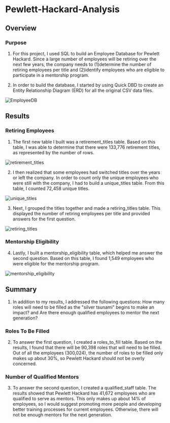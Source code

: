 # Pewlett-Hackard-Analysis

## Overview

### Purpose
1. For this project, I used SQL to build an Employee Database for Pewlett Hackard. Since a large number of employees will be retiring over the next few years, the company needs to (1)determine the number of retiring employees per title and (2)identify employees who are eligible to participate in a mentorship program. 

2. In order to build the database, I started by using Quick DBD to create an Entity Relationship Diagram (ERD) for all the original CSV data files.

![EmployeeDB](https://user-images.githubusercontent.com/111243284/195453155-45e63149-3e31-482d-b8c7-1037af472a23.png)

## Results

### Retiring Employees
1. The first new table I built was a retirement_titles table. Based on this table, I was able to determine that there were 133,776 retirement titles, as represented by the number of rows.

![retirement_titles](https://user-images.githubusercontent.com/111243284/195458753-334bb3e4-39fc-4244-bc25-9bca45b4604f.png)

2. I then realized that some employees had switched titles over the years or left the company. In order to count only the unique employees who were still with the company, I had to build a unique_titles table. From this table, I counted 72,458 unique titles.

![unique_titles](https://user-images.githubusercontent.com/111243284/195458796-73e38c40-d0d0-4417-b1af-e3bb4276340f.png)

3. Next, I grouped the titles together and made a retiring_titles table. This displayed the number of retiring employees per title and provided answers for the first question.

![retiring_titles](https://user-images.githubusercontent.com/111243284/195458827-ae7e0b43-0ae2-43fc-9df4-b5f67c24f138.png)

### Mentorship Eligibility
4. Lastly, I built a mentorship_eligibility table, which helped me answer the second question. Based on this table, I found 1,549 employees who were eligible for the mentorship program.

![mentorship_eligibility](https://user-images.githubusercontent.com/111243284/195458855-a01fe167-4428-47e6-a32f-089159705cdb.png)


## Summary

1. In addition to my results, I addressed the following questions: How many roles will need to be filled as the "silver tsunami" begins to make an impact? and Are there enough qualified employees to mentor the next generation?

### Roles To Be Filled
2. To answer the first question, I created a roles_to_fill table. Based on the results, I found that there will be 90,398 roles that will need to be filled. Out of all the employees (300,024), the number of roles to be filled only makes up about 30%, so Pewlett Hackard should not be overly concerned.

### Number of Qualified Mentors
3. To answer the second question, I created a qualified_staff table. The results showed that Pewlett Hackard has 41,672 employees who are qualified to serve as mentors. This only makes up about 14% of employees, so I would suggest promoting more people and developing better training processes for current employees. Otherwise, there will not be enough mentors for the next generation.














